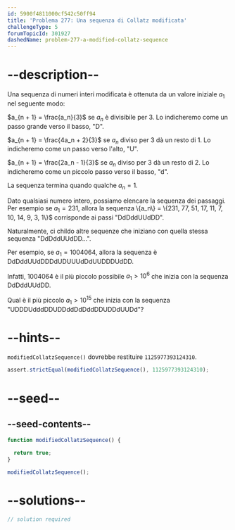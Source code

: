 ```yaml
---
id: 5900f4811000cf542c50ff94
title: 'Problema 277: Una sequenza di Collatz modificata'
challengeType: 5
forumTopicId: 301927
dashedName: problem-277-a-modified-collatz-sequence
---
```


# --description--

Una sequenza di numeri interi modificata è ottenuta da un valore iniziale $a_1$ nel seguente modo:

$a_{n + 1} = \frac{a_n}{3}$ se $a_n$ è divisibile per 3. Lo indicheremo come un passo grande verso il basso, "D".

$a_{n + 1} = \frac{4a_n + 2}{3}$ se $a_n$ diviso per 3 dà un resto di 1. Lo indicheremo come un passo verso l'alto, "U".

$a_{n + 1} = \frac{2a_n - 1}{3}$ se $a_n$ diviso per 3 dà un resto di 2. Lo indicheremo come un piccolo passo verso il basso, "d".

La sequenza termina quando qualche $a_n = 1$.

Dato qualsiasi numero intero, possiamo elencare la sequenza dei passaggi. Per esempio se $a_1 = 231$, allora la sequenza \\{a_n\\} = \\{231, 77, 51, 17, 11, 7, 10, 14, 9, 3, 1\\}$ corrisponde ai passi "DdDddUUdDD".

Naturalmente, ci childo altre sequenze che iniziano con quella stessa sequenza "DdDddUUdDD...".

Per esempio, se $a_1 = 1004064$, allora la sequenza è DdDddUUdDDDdUDUUUdDdUUDDDUdDD.

Infatti, 1004064 è il più piccolo possibile $a_1 > {10}^6$ che inizia con la sequenza DdDddUUdDD.

Qual è il più piccolo $a_1 > {10}^{15}$ che inizia con la sequenza "UDDDUdddDDUDDddDdDddDDUDDdUUDd"?

# --hints--

`modifiedCollatzSequence()` dovrebbe restituire `1125977393124310`.

```js
assert.strictEqual(modifiedCollatzSequence(), 1125977393124310);
```

# --seed--

## --seed-contents--

```js
function modifiedCollatzSequence() {

  return true;
}

modifiedCollatzSequence();
```

# --solutions--

```js
// solution required
```
